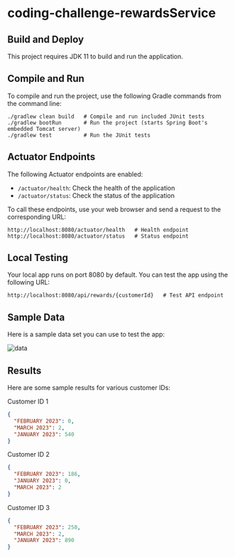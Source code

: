 # coding-challenge-rewardsService

## Build and Deploy

This project requires JDK 11 to build and run the application. 

## Compile and Run

To compile and run the project, use the following Gradle commands from the command line:
```
./gradlew clean build   # Compile and run included JUnit tests
./gradlew bootRun       # Run the project (starts Spring Boot's embedded Tomcat server)
./gradlew test          # Run the JUnit tests
```
## Actuator Endpoints

The following Actuator endpoints are enabled:

- `/actuator/health`: Check the health of the application
- `/actuator/status`: Check the status of the application

To call these endpoints, use your web browser and send a request to the corresponding URL:

```
http://localhost:8080/actuator/health   # Health endpoint
http://localhost:8080/actuator/status   # Status endpoint
```

## Local Testing

Your local app runs on port 8080 by default. You can test the app using the following URL:
``` 
http://localhost:8080/api/rewards/{customerId}   # Test API endpoint
```

## Sample Data

Here is a sample data set you can use to test the app:

![data](https://user-images.githubusercontent.com/127347353/223863440-95b05255-b447-47b8-84ab-d3d4ea4783bd.PNG)


## Results

Here are some sample results for various customer IDs:

Customer ID 1
```json
{
  "FEBRUARY 2023": 0,
  "MARCH 2023": 2,
  "JANUARY 2023": 540
}
```
Customer ID 2
```json
{
  "FEBRUARY 2023": 186,
  "JANUARY 2023": 0,
  "MARCH 2023": 2
}
```
Customer ID 3
```json
{
  "FEBRUARY 2023": 250,
  "MARCH 2023": 2,
  "JANUARY 2023": 890
}
```

